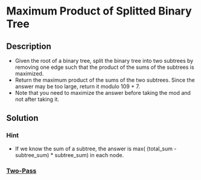 # Maximum Product of Splitted Binary Tree

## Description

* Given the root of a binary tree, split the binary tree into two subtrees by removing one edge such that the product of the sums of the subtrees is maximized.
* Return the maximum product of the sums of the two subtrees. Since the answer may be too large, return it modulo 109 + 7.
* Note that you need to maximize the answer before taking the mod and not after taking it.

## Solution

### Hint

* If we know the sum of a subtree, the answer is max( (total_sum - subtree_sum) * subtree_sum) in each node.

### [Two-Pass](https://leetcode.com/problems/maximum-product-of-splitted-binary-tree/discuss/496549/JavaC%2B%2BPython-Easy-and-Concise)
